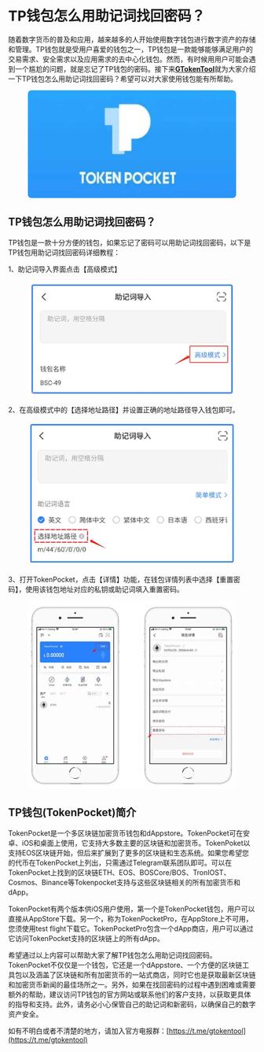 # TP钱包怎么用助记词找回密码？

随着数字货币的普及和应用，越来越多的人开始使用数字钱包进行数字资产的存储和管理。TP钱包就是受用户喜爱的钱包之一，TP钱包是一款能够能够满足用户的交易需求、安全需求以及应用需求的去中心化钱包。然而，有时候用用户可能会遇到一个尴尬的问题，就是忘记了TP钱包的密码。接下来[**GTokenTool**](https://www.gtokentool.com)就为大家介绍一下TP钱包怎么用助记词找回密码？希望可以对大家使用钱包能有所帮助。

<figure><img src="../../.gitbook/assets/202412262929.png" alt=""><figcaption></figcaption></figure>

## TP钱包怎么用助记词找回密码？

TP钱包是一款十分方便的钱包，如果忘记了密码可以用助记词找回密码，以下是TP钱包用助记词找回密码详细教程：

1、助记词导入界面点击【高级模式】

<figure><img src="../../.gitbook/assets/202310131509366.jpg" alt=""><figcaption></figcaption></figure>

2、在高级模式中的【选择地址路径】并设置正确的地址路径导入钱包即可。

<figure><img src="../../.gitbook/assets/202310131509366 (1).jpg" alt=""><figcaption></figcaption></figure>

3、打开TokenPocket，点击【详情】功能，在钱包详情列表中选择【重置密码】，使用该钱包地址对应的私钥或助记词填入重置密码。

<figure><img src="../../.gitbook/assets/202310131509366 (2).jpg" alt=""><figcaption></figcaption></figure>

## TP钱包(TokenPocket)简介

TokenPocket是一个多区块链加密货币钱包和dAppstore。TokenPocket可在安卓、iOS和桌面上使用，它支持大多数主要的区块链和加密货币。TokenPoket以支持EOS区块链开始，但后来扩展到了更多的区块链和生态系统。如果您希望您的代币在TokenPocket上列出，只需通过Telegram联系团队即可。可以在TokenPocket上找到的区块链ETH、EOS、BOSCore/BOS、TronIOST、Cosmos、Binance等Tokenpocket支持与这些区块链相关的所有加密货币和dApp。

TokenPocket有两个版本供iOS用户使用，第一个是TokenPocket钱包，用户可以直接从AppStore下载。另一个，称为TokenPocketPro，在AppStore上不可用，您须使用test flight下载它。TokenPocketPro包含一个dApp商店，用户可以通过它访问TokenPocket支持的区块链上的所有dApp。

希望通过以上内容可以帮助大家了解TP钱包怎么用助记词找回密码。TokenPocket不仅仅是一个钱包，它还是一个dAppstore、一个方便的区块链工具包以及涵盖了区块链和所有加密货币的一站式商店，同时它也是获取最新区块链和加密货币新闻的最佳场所之一。另外，如果在找回密码的过程中遇到困难或需要额外的帮助，建议访问TP钱包的官方网站或联系他们的客户支持，以获取更具体的指导和支持。此外，请务必小心保管自己的助记词和新密码，以确保自己的数字资产安全。

如有不明白或者不清楚的地方，请加入官方电报群：[https://t.me/gtokentool](https://t.me/gtokentool)
